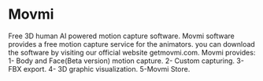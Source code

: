 # Movmi
Free 3D human AI powered motion capture software.
Movmi software provides a free motion capture service for the animators.
you can download the software by visiting our official website getmovmi.com.
Movmi provides: 1- Body and Face(Beta version) motion capture.
2- Custom capturing.
3- FBX export.
4- 3D graphic visualization.
5-Movmi Store.

